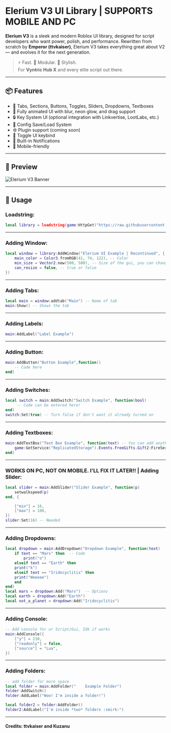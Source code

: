 # Elerium V3 UI Library | SUPPORTS MOBILE AND PC

**Elerium V3** is a sleek and modern Roblox UI library, designed for script developers who want power, polish, and performance. Rewritten from scratch by **Emperor (ttvkaiser)**, Elerium V3 takes everything great about V2 — and evolves it for the next generation.

> ⚡ Fast. 🧠 Modular. 🎨 Stylish.  
> For **Vyntric Hub X** and every elite script out there.

---

## 📦 Features

- 📁 Tabs, Sections, Buttons, Toggles, Sliders, Dropdowns, Textboxes
- 🎨 Fully animated UI with blur, neon glow, and drag support
- 🔒 Key System UI (optional integration with Linkvertise, LootLabs, etc.)
- 💾 Config Save/Load System
- ⚙️ Plugin support (coming soon)
- 🔑 Toggle UI keybind
- 💬 Built-in Notifications
- 📱 Mobile-friendly

---

## 📄 Preview

![Elerium V3 Banner](https://imgur.com/a/AZLZbJd.jpg)

---

## 🚀 Usage

### Loadstring:
```lua
local library = loadstring(game:HttpGet("https://raw.githubusercontent.com/ttvkaiser/Elerium-UI-v3_renewed/refs/heads/main/Library.lua", true))()
```

---

### Adding Window:
```lua
local window = library:AddWindow("Elerium UI Example | Recontinued", { -- You can change the Name!
	main_color = Color3.fromRGB(41, 74, 122), -- Color
	min_size = Vector2.new(500, 500), -- Size of the gui, you can change it. To adjust your size of script
	can_resize = false, -- true or false
})
```

---

### Adding Tabs:
```lua
local main = window:addtab("Main") -- Name of tab
main:Show() -- Shows the tab
```

---

### Adding Labels:
```lua
main:AddLabel("Label Example")
```

---

### Adding Button:
```lua
main:AddButton("Button Example",function()
	-- Code here
end)
```

---

### Adding Switches:
```lua
local switch = main:AddSwitch("Switch Example", function(bool)
	 -- Code can be entered here!
end)
switch:Set(true) -- Turn false if don't want it already turned on
```

---

### Adding Textboxes:
```lua
main:AddTextBox("Text Box Example", function(text) -- You can add anything to "text"
	game:GetService("ReplicatedStorage").Events.FreeGifts.Gift2:FireServer(text,"Clicks",false,false,"Normal")
end)
```

---

### WORKS ON PC, NOT ON MOBILE. I'LL FIX IT LATER!! | Adding Slider:
```lua
local slider = main:AddSlider("Slider Example", function(p)
	setwalkspeed(p)   
end, {                    

	["min"] = 16,
	["max"] = 100,  
})
slider:Set(16) -- Needed
```

---

### Adding Dropdowns:
```lua
local dropdown = main:AddDropdown("Dropdown Example", function(text)
	if text == "Mars" then  -- Code
		print("o")
	elseif text == "Earth" then
	print("k")
	elseif text == "Iridocyclitis" then
	print("Weeeee")
	end
end)
local mars = dropdown:Add("Mars")  -- Options 
local earth = dropdown:Add("Earth")
local not_a_planet = dropdown:Add("Iridocyclitis")
```

---

### Adding Console:
```lua
-- Add console for ur Script/Gui, Idk if works
main:AddConsole({ 
	["y"] = 210,
	["readonly"] = false,  
	["source"] = "Lua",
})
```

---

### Adding Folders:
```lua
-- add folder for more space
local folder = main:AddFolder("    Example Folder")
folder:AddSwitch()
folder:AddLabel("Woo! I'm inside a folder!")

local folder2 = folder:AddFolder()
folder2:AddLabel("I'm inside *two* folders :smirk:")
```

---

#### Credits: ttvkaiser and Kuzanu
